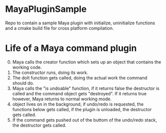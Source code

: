 MayaPluginSample
================

Repo to contain a sample Maya plugin with initialize, uninitialize functions
and a cmake build file for cross platform compilation.

Life of a Maya command plugin
================================

<ol start="0">
    <li>Maya calls the creator function which sets up an object that 
        contains the working code.</li>
    <li>The constructor runs, doing its work.</li>
    <li>The doIt function gets called, doing the actual work the
        command should do.</li>
    <li>Maya calls the "is undoable" function, if it returns false the
        destructor is called and the command object gets "destroyed".
        If it returns true however, Maya returns to normal working
        mode.</li>
    <li>object lives on in the background, if undo/redo is requested,
        the functions below gets called, if the plugin is unloaded,
        the destructor gets called.</li>
    <li>If the command gets pushed out of the buttom of the undo/redo
        stack, the destructor gets called.</li>
</ol>